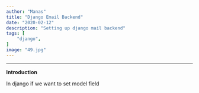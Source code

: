 ```yaml
---
author: "Manas"
title: "Django Email Backend"
date: "2020-02-12"
description: "Setting up django mail backend"
tags: [
    "django",
]
image: "49.jpg"
---
```


----

**Introduction**

In django if we want to set model field